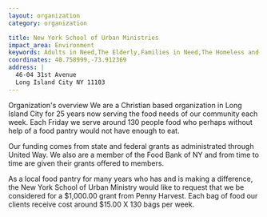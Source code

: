 ```yaml
---
layout: organization
category: organization

title: New York School of Urban Ministries
impact_area: Environment
keywords: Adults in Need,The Elderly,Families in Need,The Homeless and Hungry
coordinates: 40.758999,-73.912369
address: |
  46-04 31st Avenue
  Long Island City NY 11103
---
```

Organization's overview
We are a Christian based organization in Long Island City for 25 years now serving the food needs of our community each week.  Each Friday we serve around 130 people food who perhaps without help of a food pantry would not have enough to eat. 
 
Our funding comes from state and federal grants as administrated through United Way.  We also are a member of the Food Bank of NY and from time to time are given their grants offered to members. 
 
As a local food pantry for many years who has and is making a difference, the New York School of Urban Ministry  would like to request that we be considered for a $1,000.00 grant from Penny Harvest.  Each bag of food our clients receive cost around $15.00 X 130 bags per week.